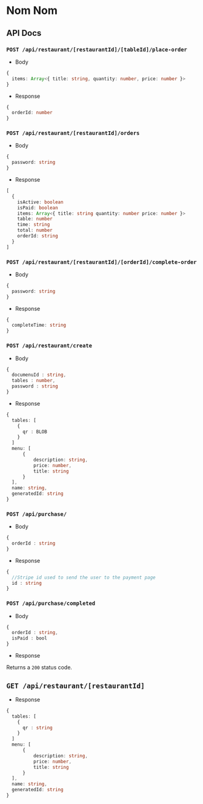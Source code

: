 # Nom Nom

## API Docs

### `POST /api/restaurant/[restaurantId]/[tableId]/place-order`
- Body
```ts
{
  items: Array<{ title: string, quantity: number, price: number }>
}
```
- Response
```ts
{
  orderId: number
}
```

### `POST /api/restaurant/[restaurantId]/orders`
- Body
```ts
{
  password: string
}
```
- Response
```ts
[
  {
    isActive: boolean
    isPaid: boolean
    items: Array<{ title: string quantity: number price: number }>
    table: number
    time: string
    total: number
    orderId: string
  }
]
```

### `POST /api/restaurant/[restaurantId]/[orderId]/complete-order`
- Body
```ts
{
  password: string
}
```
- Response
```ts
{
  completeTime: string
}
```


### `POST /api/restaurant/create`
- Body
```ts
{
  documenuId : string,
  tables : number,
  password : string
}
```
- Response
```ts
{
  tables: [
    {
      qr : BLOB
    }
  ]
  menu: [
      {
          description: string,
          price: number,
          title: string
      }
  ],
  name: string,
  generatedId: string
}
```

### `POST /api/purchase/`
- Body
```ts
{
  orderId : string
}
```
- Response
```ts
{
  //Stripe id used to send the user to the payment page
  id : string
}
```

### `POST /api/purchase/completed`
- Body
```ts
{
  orderId : string,
  isPaid : bool
}
```
- Response

Returns a `200` status code.


## `GET /api/restaurant/[restaurantId]`
- Response
```ts
{
  tables: [
    {
      qr : string
    }
  ]
  menu: [
      {
          description: string,
          price: number,
          title: string
      }
  ],
  name: string,
  generatedId: string
}
```